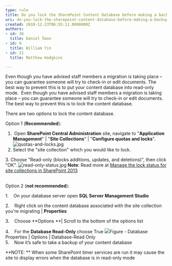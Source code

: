 ```yaml
---
type: rule
title: Do you lock the SharePoint Content Database before making a backup?
uri: do-you-lock-the-sharepoint-content-database-before-making-a-backup
created: 2010-12-23T06:55:11.0000000Z
authors:
- id: 36
  title: Daniel Šmon
- id: 9
  title: William Yin
- id: 21
  title: Matthew Hodgkins

---
```


 Even though you have advised staff members a migration is taking place – you can guarantee someone will try to check-in or edit documents. The best way to prevent this is to put your content database into read-only mode.  
Even though you have advised staff members a migration is taking place – you can guarantee someone will try to check-in or edit documents. The best way to prevent this is to lock the content database.

There are two options to lock the content database.

Option 1 (**Recommended**): ​​

1.  Open **SharePoint Central Administration** site, navigate to "**Application Management**" | "**Site Collections**" | "**Configure quotas and locks**".
![quotas-and-locks.jpg](/PublishingImages/quotas-and-locks.jpg) 
2. Select the "site collection" which you would like to lock.

​3. Choose "Read-only (blocks additions, updates, and deletions)", then click "OK".
![read-only-status.jpg](/PublishingImages/read-only-status.jpg) **Note**: Read more at [Manage the lock status for site collections in SharePoint 2013](https&#58;//technet.microsoft.com/en-us/library/cc263238%28v=office.15%29.aspx?f=255&amp;MSPPError=-2147217396) <br>   ​
 
Option 2 (**not recommended**):

1.    On your database server open     **SQL Server Management Studio**

2.    Right click on the content database associated with the site collection you're migrating | **Properties**

3.    Choose     **Options **| Scroll to the bottom of the options list

4.    For the     **Database Read-Only** choose True
![](/PublishingImages/LocLSQLDB.jpg)Figure - Database Properties | Options | Database-Read Only ​  
5.    Now it’s safe to take a backup of your content database

**NOTE: ** When some SharePoint timer services are run it may cause the site to display errors when the database is in read-only mode

